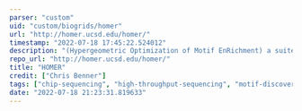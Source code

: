 ```yaml
---
parser: "custom"
uid: "custom/biogrids/homer"
url: "http://homer.ucsd.edu/homer/"
timestamp: "2022-07-18 17:45:22.524012"
description: "(Hypergeometric Optimization of Motif EnRichment) a suite of sequencing analysis and sequence motif discovery tools."
repo_url: "http://homer.ucsd.edu/homer/"
title: "HOMER"
credit: ["Chris Benner"]
tags: ["chip-sequencing", "high-throughput-sequencing", "motif-discovery"]
date: "2022-07-18 21:23:31.819633"
---
```

